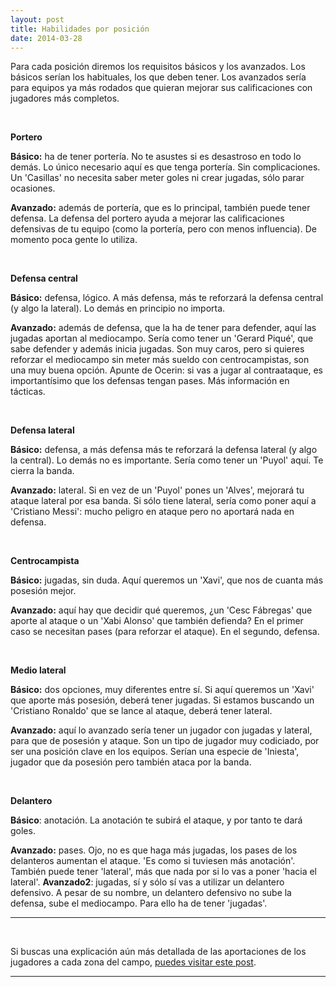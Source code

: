 ```yaml
---
layout: post
title: Habilidades por posición
date: 2014-03-28
---
```


Para cada posición diremos los requisitos básicos y los avanzados. Los básicos serían los habituales, los que deben tener. Los avanzados sería para equipos ya más rodados que quieran mejorar sus calificaciones con jugadores más completos.

 

**Portero**

**Básico:** ha de tener portería. No te asustes si es desastroso en todo lo demás. Lo único necesario aquí es que tenga portería. Sin complicaciones. Un 'Casillas' no necesita saber meter goles ni crear jugadas, sólo parar ocasiones.

**Avanzado:** además de portería, que es lo principal, también puede tener defensa. La defensa del portero ayuda a mejorar las calificaciones defensivas de tu equipo (como la portería, pero con menos influencia). De momento poca gente lo utiliza.

 

**Defensa central**

**Básico:** defensa, lógico. A más defensa, más te reforzará la defensa central (y algo la lateral). Lo demás en principio no importa.

**Avanzado:** además de defensa, que la ha de tener para defender, aquí las jugadas aportan al mediocampo. Sería como tener un 'Gerard Piqué', que sabe defender y además inicia jugadas. Son muy caros, pero si quieres reforzar el mediocampo sin meter más sueldo con centrocampistas, son una muy buena opción. Apunte de Ocerin: si vas a jugar al contraataque, es importantísimo que los defensas tengan pases. Más información en tácticas.

 

**Defensa lateral**

**Básico:** defensa, a más defensa más te reforzará la defensa lateral (y algo la central). Lo demás no es importante. Sería como tener un 'Puyol' aquí. Te cierra la banda.

**Avanzado:** lateral. Si en vez de un 'Puyol' pones un 'Alves', mejorará tu ataque lateral por esa banda. Si sólo tiene lateral, sería como poner aquí a 'Cristiano Messi': mucho peligro en ataque pero no aportará nada en defensa.

 

**Centrocampista**

**Básico:** jugadas, sin duda. Aquí queremos un 'Xavi', que nos de cuanta más posesión mejor.

**Avanzado:** aquí hay que decidir qué queremos, ¿un 'Cesc Fábregas' que aporte al ataque o un 'Xabi Alonso' que también defienda? En el primer caso se necesitan pases (para reforzar el ataque). En el segundo, defensa.

 

**Medio lateral**

**Básico:** dos opciones, muy diferentes entre sí. Si aquí queremos un 'Xavi' que aporte más posesión, deberá tener jugadas. Si estamos buscando un 'Cristiano Ronaldo' que se lance al ataque, deberá tener lateral.

**Avanzado:** aquí lo avanzado sería tener un jugador con jugadas y lateral, para que de posesión y ataque. Son un tipo de jugador muy codiciado, por ser una posición clave en los equipos. Serían una especie de 'Iniesta', jugador que da posesión pero también ataca por la banda.

 

**Delantero**

**Básico**: anotación. La anotación te subirá el ataque, y por tanto te dará goles.

**Avanzado:** pases. Ojo, no es que haga más jugadas, los pases de los delanteros aumentan el ataque. 'Es como si tuviesen más anotación'. También puede tener 'lateral', más que nada por si lo vas a poner 'hacia el lateral'. **Avanzado2**: jugadas, sí y sólo sí vas a utilizar un delantero defensivo. A pesar de su nombre, un delantero defensivo no sube la defensa, sube el mediocampo. Para ello ha de tener 'jugadas'.

* * *

 

Si buscas una explicación aún más detallada de las aportaciones de los jugadores a cada zona del campo, [puedes visitar este post](http://www.guiaocerin.com/es/aportaciones-de-los-jugadores-en-hattrick/).

* * *
